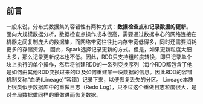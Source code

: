 ## 前言
一般来说，分布式数据集的容错性有两种方式：**数据检查点**和**记录数据的更新**。 
面向大规模数据分析，数据检查点操作成本很高，需要通过数据中心的网络连接在机器之间复制庞大的数据集，而网络带宽往往比内存带宽低得多，同时还需要消耗更多的存储资源。 
因此，Spark选择记录更新的方式。但是，如果更新粒度太细太多，那么记录更新成本也不低。因此，RDD只支持粗粒度转换，即只记录单个块上执行的单个操作，然后将创建RDD的一系列变换序列（每个RDD都包含了他是如何由其他RDD变换过来的以及如何重建某一块数据的信息。因此RDD的容错机制又称“血统(Lineage)”容错）记录下来，以便恢复丢失的分区。 
Lineage本质上很类似于数据库中的重做日志（Redo Log），只不过这个重做日志粒度很大，是对全局数据做同样的重做进而恢复数据。
